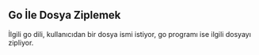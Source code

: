 ## Go İle Dosya Ziplemek

İlgili go dili, kullanıcıdan bir dosya ismi istiyor, go programı ise ilgili dosyayı zipliyor.
